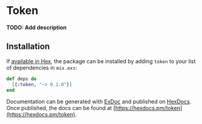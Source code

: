 # Token

**TODO: Add description**

## Installation

If [available in Hex](https://hex.pm/docs/publish), the package can be installed
by adding `token` to your list of dependencies in `mix.exs`:

```elixir
def deps do
  [{:token, "~> 0.1.0"}]
end
```

Documentation can be generated with [ExDoc](https://github.com/elixir-lang/ex_doc)
and published on [HexDocs](https://hexdocs.pm). Once published, the docs can
be found at [https://hexdocs.pm/token](https://hexdocs.pm/token).
